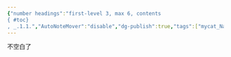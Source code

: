 ```yaml
---
{"number headings":"first-level 3, max 6, contents
{ #toc}
, _.1.1.","AutoNoteMover":"disable","dg-publish":true,"tags":["mycat_Nannerl"],"created":"2023-09-10 10:33:47","modified":"2023-09-10 10:34:45","permalink":"/=Digital_Garden/猫咪相关/000-Index_page/","dgPassFrontmatter":true}
---
```


不空白了